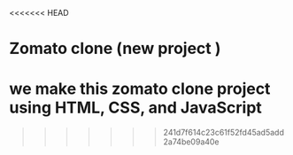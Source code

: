 <<<<<<< HEAD
# Zomato clone (new project )

we make this zomato clone project using HTML, CSS, and JavaScript
=======

>>>>>>> 241d7f614c23c61f52fd45ad5add2a74be09a40e
